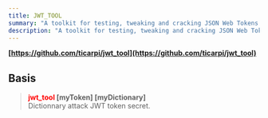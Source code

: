 ```yaml
---
title: JWT_TOOL
summary: "A toolkit for testing, tweaking and cracking JSON Web Tokens."
description: "A toolkit for testing, tweaking and cracking JSON Web Tokens."
---
```


**[https://github.com/ticarpi/jwt_tool](https://github.com/ticarpi/jwt_tool)**

## Basis


 > 
 > **<font color=red>jwt_tool</font> \[myToken\] \[myDictionary\]**</br>
 > Dictionnary attack JWT token secret.

